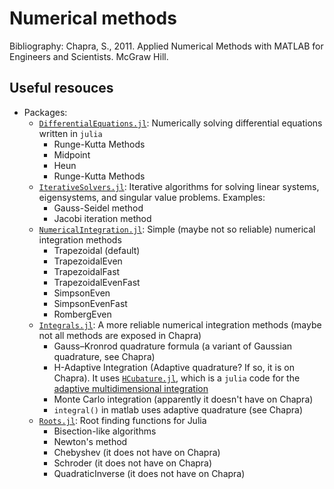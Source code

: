 # Numerical methods

Bibliography: Chapra, S., 2011. Applied Numerical Methods with MATLAB for Engineers and Scientists. McGraw Hill.

## Useful resouces
- Packages:
  - [`DifferentialEquations.jl`][1]: Numerically solving differential equations written in `julia`
    - Runge-Kutta Methods
    - Midpoint
    - Heun
    - Runge-Kutta Methods
  - [`IterativeSolvers.jl`][2]: Iterative algorithms for solving linear systems, eigensystems, and singular value problems. Examples:
    - Gauss-Seidel method
    - Jacobi iteration method
  - [`NumericalIntegration.jl`][3]: Simple (maybe not so reliable) numerical integration methods
    - Trapezoidal (default)
    - TrapezoidalEven
    - TrapezoidalFast
    - TrapezoidalEvenFast
    - SimpsonEven
    - SimpsonEvenFast
    - RombergEven
  - [`Integrals.jl`][4]: A more reliable numerical integration methods (maybe not all methods are exposed in Chapra)
    - Gauss–Kronrod quadrature formula (a variant of Gaussian quadrature, see Chapra)
    - H-Adaptive Integration (Adaptive quadrature? If so, it is on Chapra). It uses [`HCubature.jl`][5], which is a `julia` code for the [adaptive multidimensional integration][6]
    - Monte Carlo integration (apparently it doesn't have on Chapra)
    - `integral()` in matlab uses adaptive quadrature (see Chapra)
  - [`Roots.jl`][7]: Root finding functions for Julia
    - Bisection-like algorithms
    - Newton's method
    - Chebyshev (it does not have on Chapra)
    - Schroder (it does not have on Chapra)
    - QuadraticInverse (it does not have on Chapra)
    
[1]: https://docs.sciml.ai/DiffEqDocs/latest/
[2]: https://iterativesolvers.julialinearalgebra.org/dev/
[3]: https://github.com/dextorious/NumericalIntegration.jl
[4]: https://docs.sciml.ai/Overview/stable/
[5]: https://github.com/JuliaMath/HCubature.jl
[6]: https://github.com/stevengj/cubature
[7]: https://juliamath.github.io/Roots.jl/stable/
